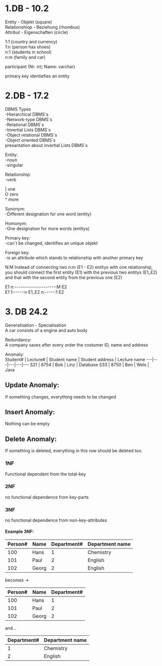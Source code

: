 # 1.DB - 10.2

Entity - Objekt (square)<br>
Relationshiop - Beziehung (rhombus)<br>
Attribut - Eigenschaften (circle)

1:1 (country and currency)<br>
1:n (person has shoes) <br>
n:1 (students in school)<br>
n:m (family and car)

participant (Nr: int; Name: varchar) <br>

primary key identiefies an entity


# 2.DB - 17.2

DBMS Types<br>
-Hierarchical DBMS´s<br>
-Network-type DBMS´s<br>
-Relational DBMS´s<br>
-Invertial Lists DBMS´s<br>
-Object relational DBMS´s<br>
-Object oriented DBMS´s<br>
presantation about invertial Lists DBMS´s <br>

Entity:<br>
-noun <br>
-singular <br>

Relationship: <br>
-verb <br>

| one <br>
O zero <br>
^ more <br>

Synonym: <br>
-Different designation for one word (entity) <br>

Homonym: <br>
-One designation for more words (entitys) <br>

Primary key: <br>
-can´t be changed, identifies an unique objekt <br>

Foreign key: <br>
-is an attribute which stands to relationship with another primary key <br>

N:M
Instead of connecting two n:m (E1 - E2) entitys with one relationship, you should connect the first entity (E1) with the previous two entitys (E1_E2) and that with the second entity from the previous one (E2) <br>

E1 n:---------------------:M E2 <br>
E1 1:-----:n E1_E2 n:-----:1 E2 <br>

# 3. DB 24.2

Generalisation - Specialisation <br>
A car consists of a engine and auto body <br>

Redundancy: <br>
A company saves after every order the costumer ID, name and address <br>

Anomaly: <br>
Student# | Lecture# | Student name | Student address | Lecture name
---|---|---|---|---
S21 | 8754 | Bob | Linz | Database
S33 | 8750 | Ben | Wels | Java

## Update Anomaly:
If something changes, everything needs to be changed <br>

## Insert Anomaly:
Nothing can be empty

## Delete Anomaly:
If something is deleted, everything in this row should be deleted too.


### 1NF
Functional dependent from the total-key

### 2NF
no functional dependence from key-parts

### 3NF
no functional dependence from non-key-attributes


#### Example 3NF:

Person# | Name | Department# | Department name
---|---|---|---
100|Hans|1|Chemistry
101|Paul|2|English
102|Georg|2|English

becomes ->

Person#|Name|Department#
---|---|---
100|Hans|1
101|Paul|2
102|Georg|2

and...

Department#|Department name
---|---
1|Chemistry
2|English
